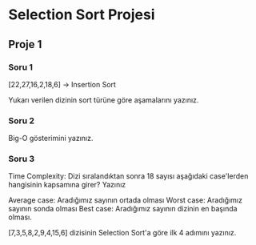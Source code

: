 # Selection Sort Projesi
## Proje 1
### Soru 1

[22,27,16,2,18,6] -> Insertion Sort

Yukarı verilen dizinin sort türüne göre aşamalarını yazınız.

### Soru 2

Big-O gösterimini yazınız.

### Soru 3

Time Complexity: Dizi sıralandıktan sonra 18 sayısı aşağıdaki case'lerden hangisinin kapsamına girer? Yazınız

Average case: Aradığımız sayının ortada olması
Worst case: Aradığımız sayının sonda olması
Best case: Aradığımız sayının dizinin en başında olması.

[7,3,5,8,2,9,4,15,6] dizisinin Selection Sort'a göre ilk 4 adımını yazınız.
